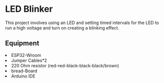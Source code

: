 <h1>LED Blinker</h1>
<p>This project involves using an LED and setting timed intervals for the LED to run a high voltage and turn on creating a blinking effect.</p>
<h2>Equipment</h2>
<li>ESP32-Wroom</li>
<li>Jumper Cables*2</li>
<li>220 Ohm resistor (red-red-black-black-black/brown)</li>
<li>bread-Board</li>
<li>Arduino IDE</li>
